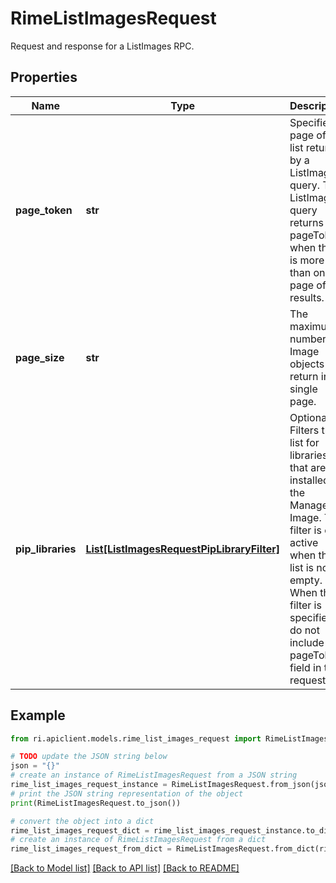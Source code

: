 # RimeListImagesRequest

Request and response for a ListImages RPC.

## Properties

Name | Type | Description | Notes
------------ | ------------- | ------------- | -------------
**page_token** | **str** | Specifies a page of the list returned by a ListImages query. The ListImages query returns a pageToken when there is more than one page of results. | [optional] 
**page_size** | **str** | The maximum number of Image objects to return in a single page. | [optional] 
**pip_libraries** | [**List[ListImagesRequestPipLibraryFilter]**](ListImagesRequestPipLibraryFilter.md) | Optional. Filters the list for libraries that are installed on the Managed Image. The filter is only active when the list is not empty. When this filter is specified, do not include a pageToken field in the request. | [optional] 

## Example

```python
from ri.apiclient.models.rime_list_images_request import RimeListImagesRequest

# TODO update the JSON string below
json = "{}"
# create an instance of RimeListImagesRequest from a JSON string
rime_list_images_request_instance = RimeListImagesRequest.from_json(json)
# print the JSON string representation of the object
print(RimeListImagesRequest.to_json())

# convert the object into a dict
rime_list_images_request_dict = rime_list_images_request_instance.to_dict()
# create an instance of RimeListImagesRequest from a dict
rime_list_images_request_from_dict = RimeListImagesRequest.from_dict(rime_list_images_request_dict)
```
[[Back to Model list]](../README.md#documentation-for-models) [[Back to API list]](../README.md#documentation-for-api-endpoints) [[Back to README]](../README.md)

